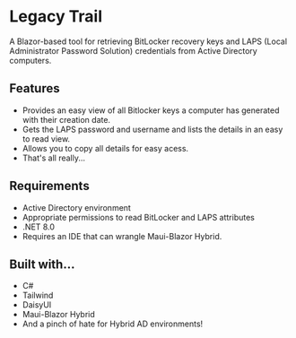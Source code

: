 # Legacy Trail

A Blazor-based tool for retrieving BitLocker recovery keys and LAPS (Local Administrator Password Solution) credentials from Active Directory computers. 

## Features

* Provides an easy view of all Bitlocker keys a computer has generated with their creation date.
* Gets the LAPS password and username and lists the details in an easy to read view.
* Allows you to copy all details for easy acess.
* That's all really... 
## Requirements

- Active Directory environment
- Appropriate permissions to read BitLocker and LAPS attributes
- .NET 8.0
- Requires an IDE that can wrangle Maui-Blazor Hybrid.

## Built with...

* C#
* Tailwind
* DaisyUI
* Maui-Blazor Hybrid
* And a pinch of hate for Hybrid AD environments!
